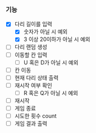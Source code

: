 ### 기능

- [x]  다리 길이를 입력
    - [x]  숫자가 아닐 시 예외
    - [x]  3 이상 20이하가 아닐 시 예외
- [ ]  다리 랜덤 생성
- [ ]  이동할 칸 입력
    - [ ]  U 혹은 D가 아닐 시 예외
- [ ]  칸 이동
- [ ]  현재 다리 상태 출력
- [ ]  재시작 여부 확인
    - [ ]  R 혹은 Q가 아닐 시 예외
- [ ]  재시작
- [ ]  게임 종료
- [ ]  시도한 횟수 count
- [ ]  게임 결과 출력